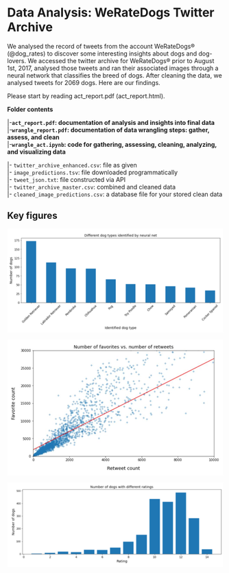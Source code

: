 # Data Analysis: WeRateDogs Twitter Archive

We analysed the record of tweets from the account WeRateDogs® (@dog_rates) to discover some interesting insights about dogs and dog-lovers. We accessed the twitter archive for WeRateDogs® prior to August 1st, 2017, analysed those tweets and ran their associated images through a neural network that classifies the breed of dogs. After cleaning the data, we analysed tweets for 2069 dogs. Here are our findings.

Please start by reading act_report.pdf (act_report.html).

**Folder contents**

|-**`act_report.pdf`: documentation of analysis and insights into final data**  
|-**`wrangle_report.pdf`: documentation of data wrangling steps: gather, assess, and clean**    
|-**`wrangle_act.ipynb`: code for gathering, assessing, cleaning, analyzing, and visualizing data** 

|- `twitter_archive_enhanced.csv`: file as given    
|- `image_predictions.tsv`: file downloaded programmatically  
|- `tweet_json.txt`: file constructed via API  
|- `twitter_archive_master.csv`: combined and cleaned data  
|- `cleaned_image_predictions.csv`: a database file for your stored clean data  

## Key figures
<p align="center">
  <img src="Figure1.PNG"/>
</p>
<p align="center">
  <img src="Figure2.PNG" width = "600" />
</p>
<p align="center">
  <img src="Figure3.PNG" width = "600" />
</p>
